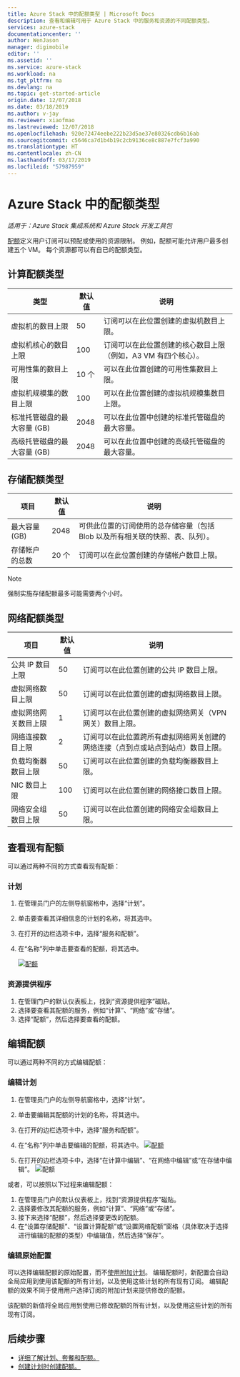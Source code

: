 ```yaml
---
title: Azure Stack 中的配额类型 | Microsoft Docs
description: 查看和编辑可用于 Azure Stack 中的服务和资源的不同配额类型。
services: azure-stack
documentationcenter: ''
author: WenJason
manager: digimobile
editor: ''
ms.assetid: ''
ms.service: azure-stack
ms.workload: na
ms.tgt_pltfrm: na
ms.devlang: na
ms.topic: get-started-article
origin.date: 12/07/2018
ms.date: 03/18/2019
ms.author: v-jay
ms.reviewer: xiaofmao
ms.lastreviewed: 12/07/2018
ms.openlocfilehash: 920e72474eebe222b23d5ae37e80326cdb6b16ab
ms.sourcegitcommit: c5646ca7d1b4b19c2cb9136ce8c887e7fcf3a990
ms.translationtype: HT
ms.contentlocale: zh-CN
ms.lasthandoff: 03/17/2019
ms.locfileid: "57987959"
---
```

# <a name="quota-types-in-azure-stack"></a>Azure Stack 中的配额类型

*适用于：Azure Stack 集成系统和 Azure Stack 开发工具包*

[配额](azure-stack-plan-offer-quota-overview.md#plans)定义用户订阅可以预配或使用的资源限制。 例如，配额可能允许用户最多创建五个 VM。 每个资源都可以有自已的配额类型。

## <a name="compute-quota-types"></a>计算配额类型 

| **类型** | **默认值** | **说明** |
| --- | --- | --- |
| 虚拟机的数目上限 | 50 | 订阅可以在此位置创建的虚拟机数目上限。 |
| 虚拟机核心的数目上限 | 100 | 订阅可以在此位置创建的核心数目上限（例如，A3 VM 有四个核心）。 |
| 可用性集的数目上限 | 10 个 | 可以在此位置创建的可用性集数目上限。 |
| 虚拟机规模集的数目上限 | 100 | 可以在此位置创建的虚拟机规模集数目上限。 |
| 标准托管磁盘的最大容量 (GB) | 2048 | 可以在此位置中创建的标准托管磁盘的最大容量。 |
| 高级托管磁盘的最大容量 (GB) | 2048 | 可以在此位置中创建的高级托管磁盘的最大容量。 |

## <a name="storage-quota-types"></a>存储配额类型 

| **项目** | **默认值** | **说明** |
| --- | --- | --- |
| 最大容量 (GB) |2048 |可供此位置的订阅使用的总存储容量（包括 Blob 以及所有相关联的快照、表、队列）。 |
| 存储帐户的总数 |20 个 |订阅可以在此位置创建的存储帐户数目上限。 |

> [!NOTE]  
> 强制实施存储配额最多可能需要两个小时。


## <a name="network-quota-types"></a>网络配额类型

| **项目** | **默认值** | **说明** |
| --- | --- | --- |
| 公共 IP 数目上限 |50 |订阅可以在此位置创建的公共 IP 数目上限。 |
| 虚拟网络数目上限 |50 |订阅可以在此位置创建的虚拟网络数目上限。 |
| 虚拟网络网关数目上限 |1 |订阅可以在此位置创建的虚拟网络网关（VPN 网关）数目上限。 |
| 网络连接数目上限 |2 |订阅可以在此位置跨所有虚拟网络网关创建的网络连接（点到点或站点到站点）数目上限。 |
| 负载均衡器数目上限 |50 |订阅可以在此位置创建的负载均衡器数目上限。 |
| NIC 数目上限 |100 |订阅可以在此位置创建的网络接口数目上限。 |
| 网络安全组数目上限 |50 |订阅可以在此位置创建的网络安全组数目上限。 |

## <a name="view-an-existing-quota"></a>查看现有配额

可以通过两种不同的方式查看现有配额：

### <a name="plans"></a>计划

1.  在管理员门户的左侧导航窗格中，选择“计划”。
2.  单击要查看其详细信息的计划的名称，将其选中。
3.  在打开的边栏选项卡中，选择“服务和配额”。
4.  在“名称”列中单击要查看的配额，将其选中。

    [![配额](media/azure-stack-quota-types/quotas1sm.png "查看配额")](media/azure-stack-quota-types/quotas1.png#lightbox)

### <a name="resource-providers"></a>资源提供程序

1. 在管理门户的默认仪表板上，找到“资源提供程序”磁贴。
2. 选择要查看其配额的服务，例如“计算”、“网络”或“存储”。
3. 选择“配额”，然后选择要查看的配额。

## <a name="edit-a-quota"></a>编辑配额

可以通过两种不同的方式编辑配额：

### <a name="edit-a-plan"></a>编辑计划

1.  在管理员门户的左侧导航窗格中，选择“计划”。
2.  单击要编辑其配额的计划的名称，将其选中。
3.  在打开的边栏选项卡中，选择“服务和配额”。
4.  在“名称”列中单击要编辑的配额，将其选中。
    [![配额](media/azure-stack-quota-types/quotas1sm.png "查看配额")](media/azure-stack-quota-types/quotas1.png#lightbox)

5.  在打开的边栏选项卡中，选择“在计算中编辑”、“在网络中编辑”或“在存储中编辑”。
    ![配额](media/azure-stack-quota-types/quotas3.png "查看配额")    

或者，可以按照以下过程来编辑配额：

1. 在管理员门户的默认仪表板上，找到“资源提供程序”磁贴。
2. 选择要修改其配额的服务，例如“计算”、“网络”或“存储”。
3. 接下来选择“配额”，然后选择要更改的配额。
4. 在“设置存储配额”、“设置计算配额”或“设置网络配额”窗格（具体取决于选择进行编辑的配额的类型）中编辑值，然后选择“保存”。

### <a name="edit-original-configuration"></a>编辑原始配置
  
可以选择编辑配额的原始配置，而不[使用附加计划](create-add-on-plan.md)。 编辑配额时，新配置会自动全局应用到使用该配额的所有计划，以及使用这些计划的所有现有订阅。 编辑配额的效果不同于使用用户选择订阅的附加计划来提供修改的配额。 

该配额的新值将全局应用到使用已修改配额的所有计划，以及使用这些计划的所有现有订阅。 

## <a name="next-steps"></a>后续步骤

- [详细了解计划、套餐和配额。](azure-stack-plan-offer-quota-overview.md)
- [创建计划时创建配额。](azure-stack-create-plan.md)

<!-- Update_Description: add edit a quota -->